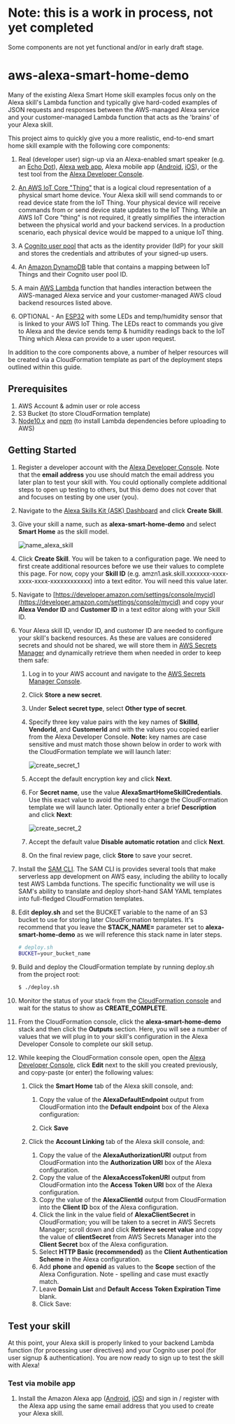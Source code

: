 # **Note: this is a work in process, not yet completed**

Some components are not yet functional and/or in early draft stage. 

# aws-alexa-smart-home-demo

Many of the existing Alexa Smart Home skill examples focus only on the Alexa skill's Lambda function and typically give hard-coded examples of JSON requests and responses between the AWS-managed Alexa service and your customer-managed Lambda function that acts as the 'brains' of your Alexa skill. 

This project aims to quickly give you a more realistic, end-to-end smart home skill example with the following core components: 

1. Real (developer user) sign-up via an Alexa-enabled smart speaker (e.g. an [Echo Dot](https://www.amazon.com/All-new-Echo-Dot-3rd-Gen/dp/B0792KTHKJ)), [Alexa web app](https://alexa.amazon.com), Alexa mobile app ([Android](https://play.google.com/store/apps/details?id=com.amazon.dee.app&hl=en_US), [iOS](https://itunes.apple.com/us/app/amazon-alexa/id944011620?mt=8)), or the test tool from the [Alexa Developer Console](https://developer.amazon.com/alexa/console/ask/). 

2. [An AWS IoT Core "Thing"](https://docs.aws.amazon.com/iot/latest/developerguide/iot-thing-management.html) that is a logical cloud representation of a physical smart home device. Your Alexa skill will send commands to or read device state from the IoT Thing. Your physical device will receive commands from or send device state updates to the IoT Thing. While an AWS IoT Core "thing" is not required, it greatly simplifies the interaction between the physical world and your backend services. In a production scenario, each physical device would be mapped to a unique IoT thing. 

3. A [Cognito user pool](https://docs.aws.amazon.com/cognito/latest/developerguide/cognito-user-identity-pools.html) that acts as the identity provider (IdP) for your skill and stores the credentials and attributes of your signed-up users. 

4. An [Amazon DynamoDB](https://aws.amazon.com/dynamodb/) table that contains a mapping between IoT Things and their Cognito user pool ID. 

5. A main [AWS Lambda](https://aws.amazon.com/lambda/) function that handles interaction between the AWS-managed Alexa service and your customer-managed AWS cloud backend resources listed above. 

6. OPTIONAL - An [ESP32](https://www.amazon.com/HiLetgo-ESP-WROOM-32-Development-Microcontroller-Integrated/dp/B0718T232Z) with some LEDs and temp/humidity sensor that is linked to your AWS IoT Thing. The LEDs react to commands you give to Alexa and the device sends temp & humidity readings back to the IoT Thing which Alexa can provide to a user upon request. 

In addition to the core components above, a number of helper resources will be created via a CloudFormation template as part of the deployment steps outlined within this guide. 

## Prerequisites

1. AWS Account & admin user or role access
2. S3 Bucket (to store CloudFormation template)
3. [Node10.x](https://nodejs.org/en/download/) and [npm](https://www.npmjs.com/get-npm) (to install Lambda dependencies before uploading to AWS)

## Getting Started

1. Register a developer account with the [Alexa Developer Console](https://developer.amazon.com/). Note that the **email address** you use should match the email address you later plan to test your skill with. You could optionally complete additional steps to open up testing to others, but this demo does not cover that and focuses on testing by one user (you). 

2. Navigate to the [Alexa Skills Kit (ASK) Dashboard](https://developer.amazon.com/alexa/console/ask) and click **Create Skill**.

3. Give your skill a name, such as **alexa-smart-home-demo** and select **Smart Home** as the skill model. 

    ![name_alexa_skill]

    [name_alexa_skill]: ./images/name_alexa_skill.png

4. Click **Create Skill**. You will be taken to a configuration page. We need to first create additional resources before we use their values to complete this page. For now, copy your **Skill ID** (e.g. amzn1.ask.skill.xxxxxxx-xxxx-xxxx-xxxx-xxxxxxxxxxxx) into a text editor. You will need this value later.

5. Navigate to [https://developer.amazon.com/settings/console/mycid](https://developer.amazon.com/settings/console/mycid) and copy your **Alexa Vendor ID** and **Customer ID** in a text editor along with your Skill ID. 

6. Your Alexa skill ID, vendor ID, and customer ID are needed to configure your skill's backend resources. As these are values are considered secrets and should not be shared, we will store them in [AWS Secrets Manager](https://aws.amazon.com/secrets-manager/) and dynamically retrieve them when needed in order to keep them safe:

    1. Log in to your AWS account and navigate to the [AWS Secrets Manager Console](https://console.aws.amazon.com/secretsmanager/).
    2. Click **Store a new secret**.
    3. Under **Select secret type**, select **Other type of secret**.
    4. Specify three key value pairs with the key names of **SkillId**, **VendorId**, and **CustomerId** and with the values you copied earlier from the Alexa Developer Console. **Note:** key names are case sensitive and must match those shown below in order to work with the CloudFormation template we will launch later:

        ![create_secret_1]

        [create_secret_1]: ./images/create_secret_1.png

    5. Accept the default encryption key and click **Next**.

    6. For **Secret name**, use the value **AlexaSmartHomeSkillCredentials**. Use this exact value to avoid the need to change the CloudFormation template we will launch later. Optionally enter a brief **Description** and click **Next**:

        ![create_secret_2]

        [create_secret_2]: ./images/create_secret_2.png

    7. Accept the default value **Disable automatic rotation** and click **Next**.
    8. On the final review page, click **Store** to save your secret. 

7. Install the [SAM CLI](https://docs.aws.amazon.com/serverless-application-model/latest/developerguide/serverless-sam-cli-install.html). The SAM CLI is provides several tools that make serverless app development on AWS easy, including the ability to locally test AWS Lambda functions. The specific functionality we will use is SAM's ability to translate and deploy short-hand SAM YAML templates into full-fledged CloudFormation templates. 

8. Edit **deploy.sh** and set the BUCKET variable to the name of an S3 bucket to use for storing later CloudFormation templates. It's recommend that you leave the **STACK_NAME=** parameter set to **alexa-smart-home-demo** as we will reference this stack name in later steps. 

    ```sh
    # deploy.sh
    BUCKET=your_bucket_name
    ```

9. Build and deploy the CloudFormation template by running deploy.sh from the project root:

    ```sh
    $ ./deploy.sh
    ```

10. Monitor the status of your stack from the [CloudFormation console](https://console.aws.amazon.com/cloudformation/) and wait for the status to show as **CREATE_COMPLETE**. 

11. From the CloudFormation console, click the **alexa-smart-home-demo** stack and then click the **Outputs** section. Here, you will see a number of values that we will plug in to your skill's configuration in the Alexa Developer Console to complete our skill setup. 

12. While keeping the CloudFormation console open, open the [Alexa Developer Console](https://developer.amazon.com/alexa/console/ask/), click **Edit** next to the skill you created previously, and copy-paste (or enter) the following values:

    1. Click the **Smart Home** tab of the Alexa skill console, and: 

        1. Copy the value of the **AlexaDefaultEndpoint** output from CloudFormation into the **Default endpoint** box of the Alexa configuration:

        2. Cick **Save**

    2. Click the **Account Linking** tab of the Alexa skill console, and: 

        1. Copy the value of the **AlexaAuthorizationURI** output from CloudFormation into the **Authorization URI** box of the Alexa configuration.
        2. Copy the value of the **AlexaAccessTokenURI** output from CloudFormation into the **Access Token URI** box of the Alexa configuration.
        3. Copy the value of the **AlexaClientId** output from CloudFormation into the **Client ID** box of the Alexa configuration.
        4. Click the link in the value field of **AlexaClientSecret** in CloudFormation; you will be taken to a secret in AWS Secrets Manager; scroll down and click **Retrieve secret value** and copy the value of **clientSecret** from AWS Secrets Manager into the **Client Secret** box of the Alexa configuration. 
        5. Select **HTTP Basic (recommended)** as the **Client Authentication Scheme** in the Alexa configuration. 
        6. Add **phone** and **openid** as values to the **Scope** section of the Alexa Configuration. Note - spelling and case must exactly match. 
        7. Leave **Domain List** and **Default Access Token Expiration Time** blank. 
        8. Click Save:

## Test your skill

At this point, your Alexa skill is properly linked to your backend Lambda function (for processing user directives) and your Cognito user pool (for user signup & authentication). You are now ready to sign up to test the skill with Alexa!

### Test via mobile app

1. Install the Amazon Alexa app ([Android](https://play.google.com/store/apps/details?id=com.amazon.dee.app&hl=en_US), [iOS](https://itunes.apple.com/us/app/amazon-alexa/id944011620?mt=8)) and sign in / register with the Alexa app using the same email address that you used to create your Alexa skill. 